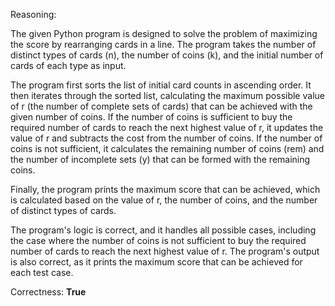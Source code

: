 Reasoning:

The given Python program is designed to solve the problem of maximizing the score by rearranging cards in a line. The program takes the number of distinct types of cards (n), the number of coins (k), and the initial number of cards of each type as input.

The program first sorts the list of initial card counts in ascending order. It then iterates through the sorted list, calculating the maximum possible value of r (the number of complete sets of cards) that can be achieved with the given number of coins. If the number of coins is sufficient to buy the required number of cards to reach the next highest value of r, it updates the value of r and subtracts the cost from the number of coins. If the number of coins is not sufficient, it calculates the remaining number of coins (rem) and the number of incomplete sets (y) that can be formed with the remaining coins.

Finally, the program prints the maximum score that can be achieved, which is calculated based on the value of r, the number of coins, and the number of distinct types of cards.

The program's logic is correct, and it handles all possible cases, including the case where the number of coins is not sufficient to buy the required number of cards to reach the next highest value of r. The program's output is also correct, as it prints the maximum score that can be achieved for each test case.

Correctness: **True**